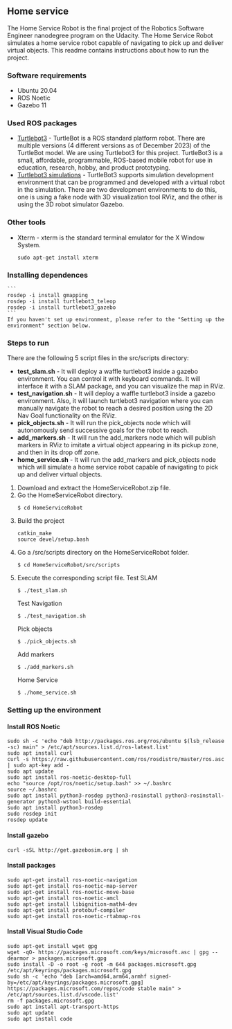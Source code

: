 ## Home service

The Home Service Robot is the final project of the Robotics Software Engineer nanodegree program on the Udacity.
The Home Service Robot simulates a home service robot capable of navigating to pick up and deliver virtual objects.
This readme contains instructions about how to run the project.

### Software requirements
 - Ubuntu 20.04
 - ROS Noetic
 - Gazebo 11

### Used ROS packages
 - [Turtlebot3](https://github.com/ROBOTIS-GIT/turtlebot3) - TurtleBot is a ROS standard platform robot. There are multiple versions (4 different versions as of December 2023) of the TurtleBot model. We are using Turtlebot3 for this project. TurtleBot3 is a small, affordable, programmable, ROS-based mobile robot for use in education, research, hobby, and product prototyping.
 - [Turtlebot3 simulations](https://github.com/ROBOTIS-GIT/turtlebot3_simulations) - TurtleBot3 supports simulation development environment that can be programmed and developed with a virtual robot in the simulation. There are two development environments to do this, one is using a fake node with 3D visualization tool RViz, and the other is using the 3D robot simulator Gazebo.

### Other tools
 - Xterm - xterm is the standard terminal emulator for the X Window System.
    ```
    sudo apt-get install xterm
    ```

### Installing dependences
    ```
    rosdep -i install gmapping
    rosdep -i install turtlebot3_teleop
    rosdep -i install turtlebot3_gazebo
    ```
    If you haven't set up environment, please refer to the "Setting up the environment" section below.

### Steps to run
There are the following 5 script files in the src/scripts directory:
 - **test_slam.sh** - It will deploy a waffle turtlebot3 inside a gazebo environment. You can control it with keyboard commands. 
 It will interface it with a SLAM package, and you can visualize the map in RViz.
 - **test_navigation.sh** - It will deploy a waffle turtlebot3 inside a gazebo environment. Also, it will launch turtlebot3 navigation where you can manually navigate the robot to reach a desired position using the 2D Nav Goal functionality on the RViz.
 - **pick_objects.sh** - It will run the pick_objects node which will autonomously send successive goals for the robot to reach.
 - **add_markers.sh** - It will run the add_markers node which will publish markers in RViz to imitate a virtual object appearing in its pickup zone, and then in its drop off zone.
 - **home_service.sh** - It will run the add_markers and pick_objects node which will simulate a home service robot capable of navigating to pick up and deliver virtual objects.

1. Download and extract the HomeServiceRobot.zip file.
2. Go the HomeServiceRobot directory.
    ```
    $ cd HomeServiceRobot
    ```
3. Build the project
    ```
    catkin_make
    source devel/setup.bash
    ```
4. Go a /src/scripts directory on the HomeServiceRobot folder.
    ```
    $ cd HomeServiceRobot/src/scripts
    ```
5. Execute the corresponding script file.
    Test SLAM
    ```
    $ ./test_slam.sh
    ```
    Test Navigation
    ```
    $ ./test_navigation.sh 
    ```
    Pick objects
    ```
    $ ./pick_objects.sh 
    ```
    Add markers
    ```
    $ ./add_markers.sh
    ```
    Home Service
    ```
    $ ./home_service.sh
    ```

### Setting up the environment

#### Install ROS Noetic 
 ```
 sudo sh -c 'echo "deb http://packages.ros.org/ros/ubuntu $(lsb_release -sc) main" > /etc/apt/sources.list.d/ros-latest.list'
 sudo apt install curl
 curl -s https://raw.githubusercontent.com/ros/rosdistro/master/ros.asc | sudo apt-key add -
 sudo apt update
 sudo apt install ros-noetic-desktop-full
 echo "source /opt/ros/noetic/setup.bash" >> ~/.bashrc
 source ~/.bashrc
 sudo apt install python3-rosdep python3-rosinstall python3-rosinstall-generator python3-wstool build-essential
 sudo apt install python3-rosdep
 sudo rosdep init
 rosdep update
 ```

 #### Install gazebo
 ```
 curl -sSL http://get.gazebosim.org | sh
 ```

 #### Install packages
 ```
 sudo apt-get install ros-noetic-navigation 
 sudo apt-get install ros-noetic-map-server 
 sudo apt-get install ros-noetic-move-base 
 sudo apt-get install ros-noetic-amcl
 sudo apt-get install libignition-math4-dev 
 sudo apt-get install protobuf-compiler
 sudo apt-get install ros-noetic-rtabmap-ros
 ```

 #### Install Visual Studio Code
 ```
 sudo apt-get install wget gpg
 wget -qO- https://packages.microsoft.com/keys/microsoft.asc | gpg --dearmor > packages.microsoft.gpg
 sudo install -D -o root -g root -m 644 packages.microsoft.gpg /etc/apt/keyrings/packages.microsoft.gpg
 sudo sh -c 'echo "deb [arch=amd64,arm64,armhf signed-by=/etc/apt/keyrings/packages.microsoft.gpg] https://packages.microsoft.com/repos/code stable main" > /etc/apt/sources.list.d/vscode.list'
 rm -f packages.microsoft.gpg
 sudo apt install apt-transport-https
 sudo apt update
 sudo apt install code
 ```
